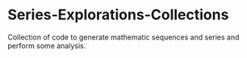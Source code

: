 # Series-Explorations-Collections
Collection of code to generate mathematic sequences and series and perform some analysis.
